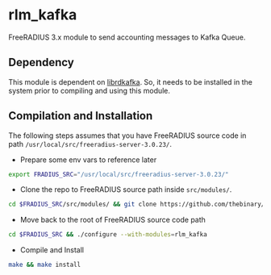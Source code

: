 # rlm_kafka

FreeRADIUS 3.x module to send accounting messages to Kafka Queue.

## Dependency
This module is dependent on [librdkafka](https://github.com/confluentinc/librdkafka). So, it needs to be installed in the system prior to compiling and using this module.

## Compilation and Installation

The following steps assumes that you have FreeRADIUS source code in path `/usr/local/src/freeradius-server-3.0.23/`.

- Prepare some env vars to reference later
```sh
export FRADIUS_SRC="/usr/local/src/freeradius-server-3.0.23/"
```

- Clone the repo to FreeRADIUS source path inside `src/modules/`.    
```sh
cd $FRADIUS_SRC/src/modules/ && git clone https://github.com/thebinary/rlm_kafka.git
```

- Move back to the root of FreeRADIUS source code path
```sh
cd $FRADIUS_SRC && ./configure --with-modules=rlm_kafka
```

- Compile and Install
```sh
make && make install
```